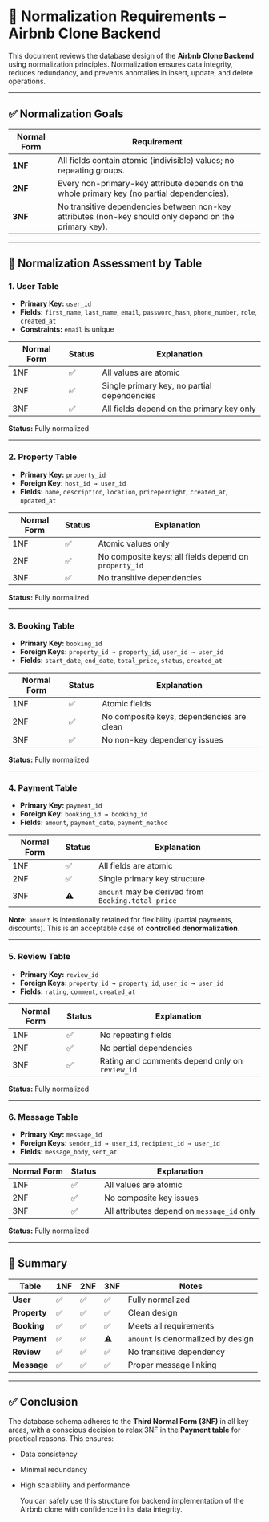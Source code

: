 # 🧼 Normalization Requirements – Airbnb Clone Backend

This document reviews the database design of the **Airbnb Clone Backend** using normalization principles. Normalization ensures data integrity, reduces redundancy, and prevents anomalies in insert, update, and delete operations.

---

## ✅ Normalization Goals

| Normal Form | Requirement |
|-------------|-------------|
| **1NF** | All fields contain atomic (indivisible) values; no repeating groups. |
| **2NF** | Every non-primary-key attribute depends on the whole primary key (no partial dependencies). |
| **3NF** | No transitive dependencies between non-key attributes (non-key should only depend on the primary key). |

---

## 🧩 Normalization Assessment by Table

### 1. User Table

- **Primary Key:** `user_id`
- **Fields:** `first_name`, `last_name`, `email`, `password_hash`, `phone_number`, `role`, `created_at`
- **Constraints:** `email` is unique

| Normal Form | Status | Explanation |
|-------------|--------|-------------|
| 1NF | ✅ | All values are atomic |
| 2NF | ✅ | Single primary key, no partial dependencies |
| 3NF | ✅ | All fields depend on the primary key only |

**Status:** Fully normalized

---

### 2. Property Table

- **Primary Key:** `property_id`
- **Foreign Key:** `host_id → user_id`
- **Fields:** `name`, `description`, `location`, `pricepernight`, `created_at`, `updated_at`

| Normal Form | Status | Explanation |
|-------------|--------|-------------|
| 1NF | ✅ | Atomic values only |
| 2NF | ✅ | No composite keys; all fields depend on `property_id` |
| 3NF | ✅ | No transitive dependencies |

**Status:** Fully normalized

---

### 3. Booking Table

- **Primary Key:** `booking_id`
- **Foreign Keys:** `property_id → property_id`, `user_id → user_id`
- **Fields:** `start_date`, `end_date`, `total_price`, `status`, `created_at`

| Normal Form | Status | Explanation |
|-------------|--------|-------------|
| 1NF | ✅ | Atomic fields |
| 2NF | ✅ | No composite keys, dependencies are clean |
| 3NF | ✅ | No non-key dependency issues |

**Status:** Fully normalized

---

### 4. Payment Table

- **Primary Key:** `payment_id`
- **Foreign Key:** `booking_id → booking_id`
- **Fields:** `amount`, `payment_date`, `payment_method`

| Normal Form | Status | Explanation |
|-------------|--------|-------------|
| 1NF | ✅ | All fields are atomic |
| 2NF | ✅ | Single primary key structure |
| 3NF | ⚠️ | `amount` may be derived from `Booking.total_price` |

**Note:** `amount` is intentionally retained for flexibility (partial payments, discounts). This is an acceptable case of **controlled denormalization**.

---

### 5. Review Table

- **Primary Key:** `review_id`
- **Foreign Keys:** `property_id → property_id`, `user_id → user_id`
- **Fields:** `rating`, `comment`, `created_at`

| Normal Form | Status | Explanation |
|-------------|--------|-------------|
| 1NF | ✅ | No repeating fields |
| 2NF | ✅ | No partial dependencies |
| 3NF | ✅ | Rating and comments depend only on `review_id` |

**Status:** Fully normalized

---

### 6. Message Table

- **Primary Key:** `message_id`
- **Foreign Keys:** `sender_id → user_id`, `recipient_id → user_id`
- **Fields:** `message_body`, `sent_at`

| Normal Form | Status | Explanation |
|-------------|--------|-------------|
| 1NF | ✅ | All values are atomic |
| 2NF | ✅ | No composite key issues |
| 3NF | ✅ | All attributes depend on `message_id` only |

**Status:** Fully normalized

---

## 📝 Summary

| Table     | 1NF | 2NF | 3NF | Notes |
|-----------|-----|-----|-----|-------|
| **User**     | ✅  | ✅  | ✅  | Fully normalized |
| **Property** | ✅  | ✅  | ✅  | Clean design |
| **Booking**  | ✅  | ✅  | ✅  | Meets all requirements |
| **Payment**  | ✅  | ✅  | ⚠️  | `amount` is denormalized by design |
| **Review**   | ✅  | ✅  | ✅  | No transitive dependency |
| **Message**  | ✅  | ✅  | ✅  | Proper message linking |

---

## ✅ Conclusion

The database schema adheres to the **Third Normal Form (3NF)** in all key areas, with a conscious decision to relax 3NF in the **Payment table** for practical reasons. This ensures:

- Data consistency
- Minimal redundancy
- High scalability and performance

  You can safely use this structure for backend implementation of the Airbnb clone with confidence in its data integrity.
